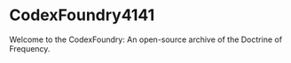# CodexFoundry4141

Welcome to the CodexFoundry: An open-source archive of the Doctrine of Frequency.
